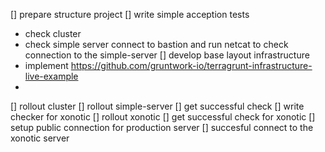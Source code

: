 [] prepare structure project
[] write simple acception tests
  - check cluster
  - check simple server 
    connect to bastion and run netcat to check connection to the simple-server 
[] develop base layout infrastructure 
  - implement https://github.com/gruntwork-io/terragrunt-infrastructure-live-example
  - 
[] rollout cluster
[] rollout simple-server
[] get successful check
[] write checker for xonotic
[] rollout xonotic
[] get successful check for xonotic
[] setup public connection for production server
[] succesful connect to the xonotic server

